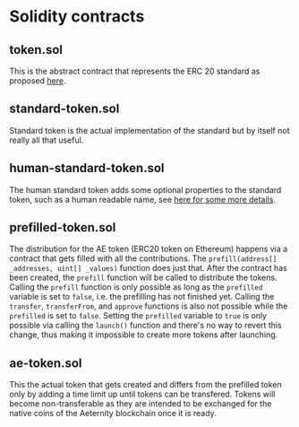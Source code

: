 # Solidity contracts

## token.sol

This is the abstract contract that represents the ERC 20 standard as proposed
[here](https://github.com/ethereum/EIPs/issues/20).

## standard-token.sol

Standard token is the actual implementation of the standard but by itself not
really all that useful.

## human-standard-token.sol

The human standard token adds some optional properties to the standard token, such
as a human readable name, see [here for some more details](https://media.consensys.net/how-to-create-your-own-tokens-standard-token-factory-for-humans-deployed-e92649a1bb5e).

## prefilled-token.sol

The distribution for the AE token (ERC20 token on Ethereum)
happens via a contract that gets filled with all the contributions.
The `prefill(address[] _addresses, uint[] _values)` function does just that. After
the contract has been created, the `prefill` function will be called to distribute
the tokens. Calling the `prefill` function is only possible as long as the `prefilled`
variable is set to `false`, i.e. the prefilling has not finished yet. Calling the
`transfer`, `transferFrom`, and `approve` functions is also not possible while the
`prefilled` is set to `false`. Setting the `prefilled` variable to `true` is only
possible via calling the `launch()` function and there's no way to revert this
change, thus making it impossible to create more tokens after launching.

## ae-token.sol

This the actual token that gets created and differs from the prefilled token only
by adding a time limit up until tokens can be transfered. Tokens will become
non-transferable as they are intended to be exchanged for the native coins
of the Aeternity blockchain once it is ready.

